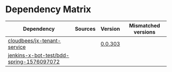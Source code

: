 # Dependency Matrix

Dependency | Sources | Version | Mismatched versions
---------- | ------- | ------- | -------------------
[cloudbees/jx-tenant-service](https://github.com/cloudbees/jx-tenant-service) |  | [0.0.303](https://github.com/cloudbees/jx-tenant-service/releases/tag/v0.0.303) | 
[jenkins-x-bot-test/bdd-spring-1576097072](https://github.com/jenkins-x-bot-test/bdd-spring-1576097072.git) |  | []() | 
